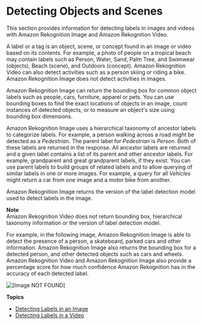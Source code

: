 # Detecting Objects and Scenes<a name="labels"></a>

This section provides information for detecting labels in images and videos with Amazon Rekognition Image and Amazon Rekognition Video\. 

 A label or a tag is an object, scene, or concept found in an image or video based on its contents\. For example, a photo of people on a tropical beach may contain labels such as Person, Water, Sand, Palm Tree, and Swimwear \(objects\), Beach \(scene\), and Outdoors \(concept\)\. Amazon Rekognition Video can also detect activities such as a person skiing or riding a bike\. Amazon Rekognition Image does not detect activities in images\.

Amazon Rekognition Image can return the bounding box for common object labels such as people, cars, furniture, apparel or pets\. You can use bounding boxes to find the exact locations of objects in an image, count instances of detected objects, or to measure an object's size using bounding box dimensions\. 

Amazon Rekognition Image uses a hierarchical taxonomy of ancestor labels to categorize labels\. For example, a person walking across a road might be detected as a *Pedestrian*\. The parent label for *Pedestrian* is *Person*\. Both of these labels are returned in the response\. All ancestor labels are returned and a given label contains a list of its parent and other ancestor labels\. For example, grandparent and great grandparent labels, if they exist\. You can use parent labels to build groups of related labels and to allow querying of similar labels in one or more images\. For example, a query for all *Vehicles* might return a car from one image and a motor bike from another\.

Amazon Rekognition Image returns the version of the label detection model used to detect labels in the image\.

**Note**  
Amazon Rekognition Video does not return bounding box, hierarchical taxonomy information or the version of label detection model\.

For example, in the following image, Amazon Rekognition Image is able to detect the presence of a person, a skateboard, parked cars and other information\. Amazon Rekognition Image also returns the bounding box for a detected person, and other detected objects such as cars and wheels\. Amazon Rekognition Video and Amazon Rekognition Image also provide a percentage score for how much confidence Amazon Rekognition has in the accuracy of each detected label\. 

![\[Image NOT FOUND\]](http://docs.aws.amazon.com/rekognition/latest/dg/images/detect-scenes.jpg)

**Topics**
+ [Detecting Labels in an Image](labels-detect-labels-image.md)
+ [Detecting Labels in a Video](labels-detecting-labels-video.md)